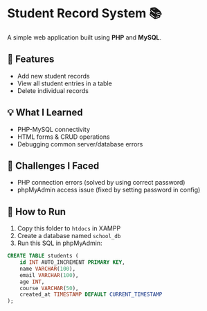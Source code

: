 # Student Record System 📚

A simple web application built using **PHP** and **MySQL**.

## 🚀 Features
- Add new student records
- View all student entries in a table
- Delete individual records

## 💡 What I Learned
- PHP-MySQL connectivity
- HTML forms & CRUD operations
- Debugging common server/database errors

## 🧠 Challenges I Faced
- PHP connection errors (solved by using correct password)
- phpMyAdmin access issue (fixed by setting password in config)

## 🧪 How to Run
1. Copy this folder to `htdocs` in XAMPP
2. Create a database named `school_db`
3. Run this SQL in phpMyAdmin:

```sql
CREATE TABLE students (
    id INT AUTO_INCREMENT PRIMARY KEY,
    name VARCHAR(100),
    email VARCHAR(100),
    age INT,
    course VARCHAR(50),
    created_at TIMESTAMP DEFAULT CURRENT_TIMESTAMP
);
